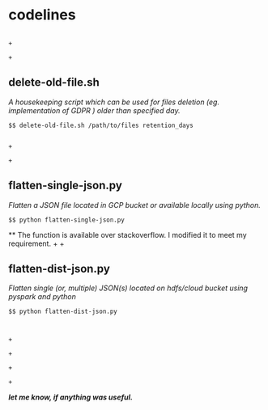 # codelines
                                                                                                                                       +
                                                                                                                                       +
## delete-old-file.sh

*A housekeeping script which can be used for files deletion (eg. implementation of GDPR ) older than specified day.*

    $$ delete-old-file.sh /path/to/files retention_days

                                                                                                                                       +
                                                                                                                                       +
## flatten-single-json.py

*Flatten a JSON file located in GCP bucket or available locally using python.*

    $$ python flatten-single-json.py

** The function is available over stackoverflow. I modified it to meet my requirement. 
                                                                                                                                       +                                                                                                                                        +
## flatten-dist-json.py

*Flatten single (or, multiple) JSON(s) located on hdfs/cloud bucket using pyspark and python*
     
    $$ python flatten-dist-json.py


                                                                                                                                       +
                                                                                                                                       +
                                                                                                                                       +
                                                                                                                                       +
***let me know, if anything was useful.***
